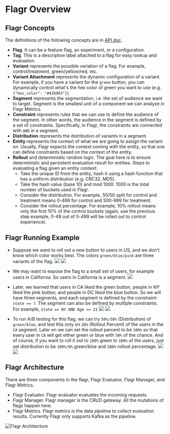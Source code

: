 # Flagr Overview

## Flagr Concepts

The definitions of the following concepts are in [API doc](https://openflagr.github.io/flagr/api_docs).

- **Flag**. It can be a feature flag, an experiment, or a configuration.
- **Tag**. This is a descriptive label attached to a flag for easy lookup and evaluation.
- **Variant** represents the possible variation of a flag. For example, control/treatment, green/yellow/red, etc.
- **Variant Attachment** represents the dynamic configuration of a variant. For example, if you have a variant for the `green` button, you can dynamically control what's the hex color of green you want to use (e.g. `{"hex_color": "#42b983"}`).
- **Segment** represents the segmentation, i.e. the set of audience we want to target. Segment is the smallest unit of a component we can analyze in Flagr Metrics.
- **Constraint** represents rules that we can use to define the audience of the segment. In other words, the audience in the segment is defined by a set of constraints. Specifically, in Flagr, the constraints are connected with `AND` in a segment.
- **Distribution** represents the distribution of variants in a segment.
- **Entity** represents the context of what we are going to assign the variant on. Usually, Flagr expects the context coming with the entity, so that one can define constraints based on the context of the entity.
- **Rollout** and deterministic random logic. The goal here is to ensure deterministic and persistent evaluation result for entities. Steps to evaluating a flag given an entity context:
    - Take the unique ID from the entity, hash it using a hash function that has a uniform distribution (e.g. CRC32, MD5).
    - Take the hash value (base 10) and mod 1000. 1000 is the total number of buckets used in Flagr.
    - Consider the distribution. For example, 50/50 split for control and treatment means 0-499 for control and 500-999 for treatment.
    - Consider the rollout percentage. For example, 10% rollout means only the first 10% of the control buckets (again, use the previous step example, 0-49 out of 0-499 will be rolled out to control experience).

## Flagr Running Example

- Suppose we want to roll out a new button to users in US, and we don't know which color works best. The colors `green/blue/pink` are three variants of the flag.
![](images/flagr_running_example_1.png)
![](images/flagr_running_example_4.png)

- We may want to expose the flag to a small set of users, for example users in California. So users in California is a segment.
![](images/flagr_running_example_2.png)

- Later, we learned that users in CA liked the green button, people in NY liked the pink button, and people in DC liked the blue button. So we will have three segments, and each segment is defined by the constraint: `state == ?`. The segment can also be defined by multiple constraints. For example, `state == NY AND Age >= 21`
![](images/flagr_running_example_3.png)
![](images/flagr_running_example_5.png)

- To run A/B testing for this flag, we can try `50%/50%` (Distribution) of `green/blue`, and test this only on `20%` (Rollout Percent) of the users in the `CA` segment. Later on we can set the rollout percent to be `100%` so that every user in `CA` will get either green or blue with `50%` of the chance. And of course, if you want to roll it out to `100%` green to `100%` of the users, just set distribution to be `100%/0%` green/blue and `100%` rollout percentage.
![](images/flagr_running_example_7.png)
![](images/flagr_running_example_6.png)

## Flagr Architecture

There are three components in the flagr, Flagr Evaluator, Flagr Manager, and Flagr Metrics.

- Flagr Evaluator. Flagr evaluator evaluates the incoming requests.
- Flagr Manager. Flagr manager is the CRUD gateway. All the mutations of flags happen here.
- Flagr Metrics. Flagr metrics is the data pipeline to collect evaluation results. Currently Flagr only supports Kafka as the pipeline.

![Flagr Architecture](images/flagr_arch.png)

